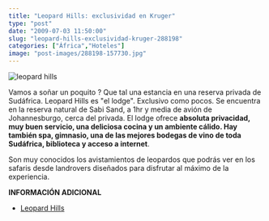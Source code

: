 ```yaml
---
title: "Leopard Hills: exclusividad en Kruger"
type: "post"
date: "2009-07-03 11:50:00"
slug: "leopard-hills-exclusividad-kruger-288198"
categories: ["África","Hoteles"]
image: "post-images/288198-157730.jpg"
---
```


![leopard hills ](post-images/288198-157730.jpg "leopard hills ")

Vamos a soñar un poquito ? Que tal una estancia en una reserva privada de Sudáfrica. Leopard Hills es "el lodge". Exclusivo como pocos. Se encuentra en la reserva natural de Sabi Sand, a 1hr y media de avión de Johannesburgo, cerca del [](/wp-content/uploads/2009/07/288198-157731.jpg)privada. El lodge ofrece **absoluta privacidad, muy buen servicio, una deliciosa cocina y un ambiente cálido. Hay también spa, gimnasio, una de las mejores bodegas de vino de toda Sudáfrica, biblioteca y acceso a internet**.

Son muy conocidos los avistamientos de leopardos que podrás ver en los safaris desde landrovers diseñados para disfrutar al máximo de la experiencia.

**INFORMACIÓN ADICIONAL**

- [Leopard Hills ](http://www.leopardhills.com/)